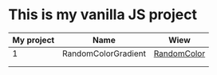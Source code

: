 # This is my vanilla JS project

| My project | Name                | Wiew                                                                 |
| ---------- | ------------------- | -------------------------------------------------------------------- |
| 1          | RandomColorGradient | [RandomColor](https://dmitrysarancha.github.io/RandomColorGradient/) |
|            |                     |                                                                      |
|            |                     |                                                                      |
